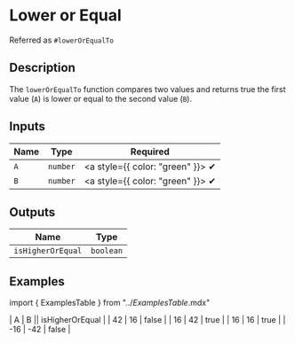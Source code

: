 # Lower or Equal
Referred as `#lowerOrEqualTo`

## Description
The `lowerOrEqualTo` function compares two values and returns true the first value (`A`) is lower or equal to the second value (`B`).

## Inputs
| Name | Type | Required |
|------|------|:-----:|
| `A` | `number` | <a style={{ color: "green" }}> ✔ </a>
| `B` | `number` | <a style={{ color: "green" }}> ✔ </a>

## Outputs
| Name | Type |
|------|------|
| `isHigherOrEqual` | `boolean` |

## Examples
import { ExamplesTable } from "../_ExamplesTable_.mdx"

<ExamplesTable>
| A | B || isHigherOrEqual |
| 42 | 16 | false |
| 16 | 42 | true |
| 16 | 16 | true |
| -16 | -42 | false |
</ExamplesTable>

